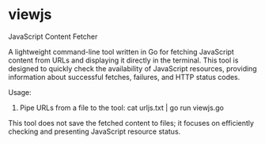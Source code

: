 # viewjs

JavaScript Content Fetcher

A lightweight command-line tool written in Go for fetching JavaScript content from URLs and displaying it directly in the terminal. This tool is designed to quickly check the availability of JavaScript resources, providing information about successful fetches, failures, and HTTP status codes.

Usage:
1. Pipe URLs from a file to the tool: cat urljs.txt | go run viewjs.go

This tool does not save the fetched content to files; it focuses on efficiently checking and presenting JavaScript resource status.
